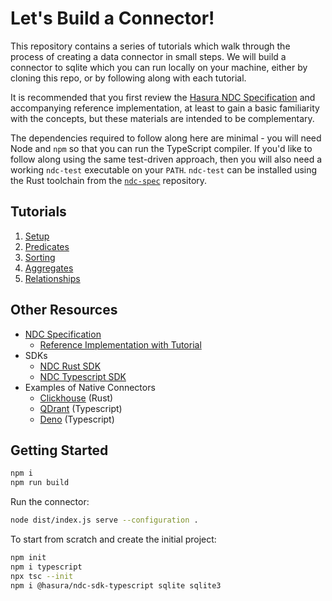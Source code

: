 # Let's Build a Connector!

This repository contains a series of tutorials which walk through the process of creating a data connector in small steps. We will build a connector to sqlite which you can run locally on your machine, either by cloning this repo, or by following along with each tutorial.

It is recommended that you first review the [Hasura NDC Specification](http://hasura.github.io/ndc-spec/) and accompanying reference implementation, at least to gain a basic familiarity with the concepts, but these materials are intended to be complementary.

The dependencies required to follow along here are minimal - you will need Node and `npm` so that you can run the TypeScript compiler. If you'd like to follow along using the same test-driven approach, then you will also need a working `ndc-test` executable on your `PATH`. `ndc-test` can be installed using the Rust toolchain from the [`ndc-spec`](https://github.com/hasura/ndc-spec) repository.

## Tutorials

1. [Setup](tutorials/1.setup.markdown)
1. [Predicates](tutorials/2.predicates.markdown)
1. [Sorting](tutorials/3.sorting.markdown)
1. [Aggregates](tutorials/4.aggregates.markdown)
1. [Relationships](tutorials/5.relationships.markdown)

## Other Resources

- [NDC Specification](https://hasura.github.io/ndc-spec/specification/)
  - [Reference Implementation with Tutorial](https://github.com/hasura/ndc-spec/tree/main/ndc-reference/tests)
- SDKs
  - [NDC Rust SDK](https://github.com/hasura/ndc-hub)
  - [NDC Typescript SDK](https://github.com/hasura/ndc-sdk-typescript) 
- Examples of Native Connectors
  - [Clickhouse](https://github.com/hasura/ndc-clickhouse) (Rust)
  - [QDrant](https://github.com/hasura/ndc-qdrant) (Typescript)
  - [Deno](https://github.com/hasura/ndc-typescript-deno) (Typescript)

## Getting Started

```sh
npm i
npm run build
```

Run the connector:

```sh
node dist/index.js serve --configuration .
```

To start from scratch and create the initial project:

```sh
npm init
npm i typescript
npx tsc --init
npm i @hasura/ndc-sdk-typescript sqlite sqlite3
```
